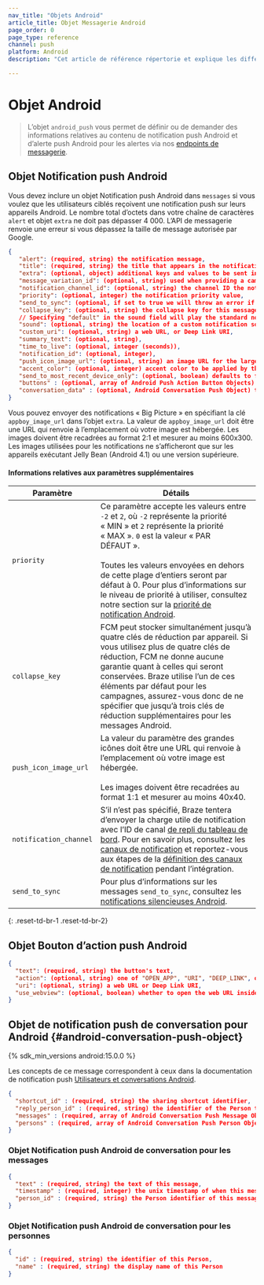 ```yaml
---
nav_title: "Objets Android"
article_title: Objet Messagerie Android
page_order: 0
page_type: reference
channel: push
platform: Android
description: "Cet article de référence répertorie et explique les différents objets Android utilisés chez Braze."

---
```

# Objet Android

> L’objet `android_push` vous permet de définir ou de demander des informations relatives au contenu de notification push Android et d’alerte push Android pour les alertes via nos [endpoints de messagerie]({{site.baseurl}}/api/endpoints/messaging).

##  Objet Notification push Android

Vous devez inclure un objet Notification push Android dans `messages` si vous voulez que les utilisateurs ciblés reçoivent une notification push sur leurs appareils Android. Le nombre total d’octets dans votre chaîne de caractères `alert` et objet `extra` ne doit pas dépasser 4 000. L’API de messagerie renvoie une erreur si vous dépassez la taille de message autorisée par Google.

```json
{
   "alert": (required, string) the notification message,
   "title": (required, string) the title that appears in the notification drawer,
   "extra": (optional, object) additional keys and values to be sent in the push,
   "message_variation_id": (optional, string) used when providing a campaign_id to specify which message variation this message should be tracked under (must be an Android Push Message),
   "notification_channel_id": (optional, string) the channel ID the notification will be sent with,
   "priority": (optional, integer) the notification priority value,
   "send_to_sync": (optional, if set to true we will throw an error if "alert" or "title" is set),
   "collapse_key": (optional, string) the collapse key for this message,
   // Specifying "default" in the sound field will play the standard notification sound
   "sound": (optional, string) the location of a custom notification sound within the app,
   "custom_uri": (optional, string) a web URL, or Deep Link URI,
   "summary_text": (optional, string),
   "time_to_live": (optional, integer (seconds)),
   "notification_id": (optional, integer),
   "push_icon_image_url": (optional, string) an image URL for the large icon,
   "accent_color": (optional, integer) accent color to be applied by the standard Style templates when presenting this notification, an RGB integer value,
   "send_to_most_recent_device_only": (optional, boolean) defaults to false, if set to true, Braze will only send this push to a user's most recently used Android device, rather than all eligible Android devices,
   "buttons" : (optional, array of Android Push Action Button Objects) push action buttons to display
   "conversation_data" : (optional, Android Conversation Push Object) the data to be displayed via Conversation Push.
}
```


Vous pouvez envoyer des notifications « Big Picture » en spécifiant la clé `appboy_image_url` dans l’objet `extra`. La valeur de `appboy_image_url` doit être une URL qui renvoie à l’emplacement où votre image est hébergée. Les images doivent être recadrées au format 2:1 et mesurer au moins 600x300. Les images utilisées pour les notifications ne s’afficheront que sur les appareils exécutant Jelly Bean (Android 4.1) ou une version supérieure.

#### Informations relatives aux paramètres supplémentaires

| Paramètre | Détails |
| --------- | ------- |
| `priority` | Ce paramètre accepte les valeurs entre `-2` et `2`, où `-2` représente la priorité « MIN » et `2` représente la priorité « MAX ». `0` est la valeur « PAR DÉFAUT ». <br> <br> Toutes les valeurs envoyées en dehors de cette plage d’entiers seront par défaut à 0. Pour plus d’informations sur le niveau de priorité à utiliser, consultez notre section sur la [priorité de notification Android][29]. |
| `collapse_key` | FCM peut stocker simultanément jusqu’à quatre clés de réduction par appareil. Si vous utilisez plus de quatre clés de réduction, FCM ne donne aucune garantie quant à celles qui seront conservées. Braze utilise l’un de ces éléments par défaut pour les campagnes, assurez-vous donc de ne spécifier que jusqu’à trois clés de réduction supplémentaires pour les messages Android. |
| `push_icon_image_url` | La valeur du paramètre des grandes icônes doit être une URL qui renvoie à l’emplacement où votre image est hébergée. <br> <br> Les images doivent être recadrées au format 1:1 et mesurer au moins 40x40. |
| `notification_channel` | S’il n’est pas spécifié, Braze tentera d’envoyer la charge utile de notification avec l’ID de canal [de repli du tableau de bord][45]. Pour en savoir plus, consultez les [canaux de notification][44] et reportez-vous aux étapes de la [définition des canaux de notification][43] pendant l’intégration. |
| `send_to_sync` | Pour plus d’informations sur les messages `send_to_sync`, consultez les [notifications silencieuses Android][28]. |
{: .reset-td-br-1 .reset-td-br-2}


## Objet Bouton d’action push Android

```json
{
  "text": (required, string) the button's text,
  "action": (optional, string) one of "OPEN_APP", "URI", "DEEP_LINK", or "CLOSE", defaults to "OPEN_APP",
  "uri": (optional, string) a web URL or Deep Link URI,
  "use_webview": (optional, boolean) whether to open the web URL inside the app if the action is "URI", defaults to true
}
```

## Objet de notification push de conversation pour Android {#android-conversation-push-object}

{% sdk_min_versions android:15.0.0 %}

Les concepts de ce message correspondent à ceux dans la documentation de notification push [Utilisateurs et conversations Android][46].

```json
{
  "shortcut_id" : (required, string) the sharing shortcut identifier,
  "reply_person_id" : (required, string) the identifier of the Person this push is replying to,
  "messages" : (required, array of Android Conversation Push Message Object),
  "persons" : (required, array of Android Conversation Push Person Object)
}
```

### Objet Notification push Android de conversation pour les messages

```json
{
  "text" : (required, string) the text of this message,
  "timestamp" : (required, integer) the unix timestamp of when this message was sent,
  "person_id" : (required, string) the Person identifier of this message's sender,
}
```

### Objet Notification push Android de conversation pour les personnes

```json
{
  "id" : (required, string) the identifier of this Person,
  "name" : (required, string) the display name of this Person
}
```

[28]: {{site.baseurl}}/developer_guide/platform_integration_guides/android/push_notifications/android/silent_push_notifications/#silent-push-notifications
[29]: {{site.baseurl}}/developer_guide/platform_integration_guides/android/advanced_use_cases/deep_linking/
[44]: {{site.baseurl}}/user_guide/message_building_by_channel/push/notification_channels/
[43]: {{site.baseurl}}/developer_guide/platform_integration_guides/android/push_notifications/integration/standard_integration/#step-5-define-notification-channels
[45]: {{site.baseurl}}/user_guide/message_building_by_channel/push/android/notification_channels/#dashboard-fallback-channel
[46]: https://developer.android.com/guide/topics/ui/conversations